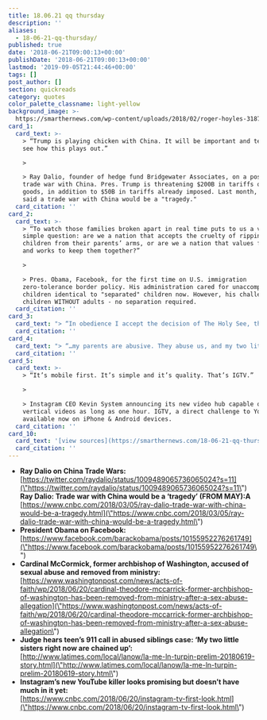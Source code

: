 ```yaml
---
title: 18.06.21 qq thursday
description: ''
aliases:
  - 18-06-21-qq-thursday/
published: true
date: '2018-06-21T09:00:13+00:00'
publishDate: '2018-06-21T09:00:13+00:00'
lastmod: '2019-09-05T21:44:46+00:00'
tags: []
post_author: []
section: quickreads
category: quotes
color_palette_classname: light-yellow
background_image: >-
  https://smarthernews.com/wp-content/uploads/2018/02/roger-hoyles-318739-unsplash-360x360.jpg
card_1:
  card_text: >-
    > “Trump is playing chicken with China. It will be important and telling to
    see how this plays out.”

    > 

    > Ray Dalio, founder of hedge fund Bridgewater Associates, on a possible
    trade war with China. Pres. Trump is threatening $200B in tariffs on Chinese
    goods, in addition to $50B in tariffs already imposed. Last month, Dalio has
    said a trade war with China would be a "tragedy."
  card_citation: ''
card_2:
  card_text: >-
    > “To watch those families broken apart in real time puts to us a very
    simple question: are we a nation that accepts the cruelty of ripping
    children from their parents’ arms, or are we a nation that values families,
    and works to keep them together?”

    > 

    > Pres. Obama, Facebook, for the first time on U.S. immigration
    zero-tolerance border policy. His administration cared for unaccompanied
    children identical to "separated" children now. However, his challenge was
    children WITHOUT adults - no separation required.
  card_citation: ''
card_3:
  card_text: "> “In obedience I accept the decision of The Holy See, that I no longer exercise any public ministry.”\n> \n> Cardinal Theodore McCormick, former archbishop of Washington, on his removal from ministry after a teenager's sex abuse allegation while he was in New York almost 50 years ago. McCarrick served as D.C.a\x19s archbishop from 2001 to 2006."
  card_citation: ''
card_4:
  card_text: "> “…my parents are abusive. They abuse us, and my two little sisters right now are chained up.a\x1D\n> \n> 17-year-old daughter of David & Louise Turpin to 911 dispatch. Her parents are accused of holding their 13 children captive in a \"house of horrors.\" Mr. & Mrs. Turpin have pleaded not guilty to more than 40 charges including torture, child abuse & false imprisonment. They are being held on $12M bail each."
  card_citation: ''
card_5:
  card_text: >-
    > “It’s mobile first. It’s simple and it’s quality. That’s IGTV.”

    > 

    > Instagram CEO Kevin System announcing its new video hub capable of hosting
    vertical videos as long as one hour. IGTV, a direct challenge to YouTube, is
    available now on iPhone & Android devices.
  card_citation: ''
card_10:
  card_text: '[view sources](https://smarthernews.com/18-06-21-qq-thursday/)'
  card_citation: ''
---
```

*   **Ray Dalio on China Trade Wars:**  
    [https://twitter.com/raydalio/status/1009489065736065024?s=11](\"https://twitter.com/raydalio/status/1009489065736065024?s=11\")  
    **Ray Dalio: Trade war with China would be a ‘tragedy’ (FROM MAY):A**  
    [https://www.cnbc.com/2018/03/05/ray-dalio-trade-war-with-china-would-be-a-tragedy.html](\"https://www.cnbc.com/2018/03/05/ray-dalio-trade-war-with-china-would-be-a-tragedy.html\")
*   **President Obama on Facebook:**  
    [https://www.facebook.com/barackobama/posts/10155952276261749](\"https://www.facebook.com/barackobama/posts/10155952276261749\")
*   **Cardinal McCormick, former archbishop of Washington, accused of sexual abuse and removed from ministry:**  
    [https://www.washingtonpost.com/news/acts-of-faith/wp/2018/06/20/cardinal-theodore-mccarrick-former-archbishop-of-washington-has-been-removed-from-ministry-after-a-sex-abuse-allegation](\"https://www.washingtonpost.com/news/acts-of-faith/wp/2018/06/20/cardinal-theodore-mccarrick-former-archbishop-of-washington-has-been-removed-from-ministry-after-a-sex-abuse-allegation\")
*   **Judge hears teen’s 911 call in abused siblings case: ‘My two little sisters right now are chained up’:**  
    [http://www.latimes.com/local/lanow/la-me-ln-turpin-prelim-20180619-story.html](\"http://www.latimes.com/local/lanow/la-me-ln-turpin-prelim-20180619-story.html\")
*   **Instagram’s new YouTube killer looks promising but doesn’t have much in it yet:**  
    [https://www.cnbc.com/2018/06/20/instagram-tv-first-look.html](\"https://www.cnbc.com/2018/06/20/instagram-tv-first-look.html\")